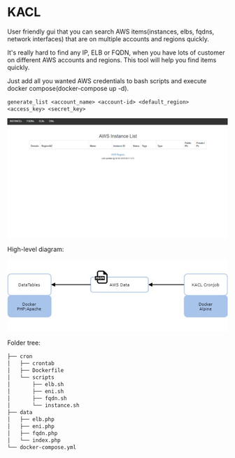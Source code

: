 # KACL
User friendly gui that you can search AWS items(instances, elbs, fqdns, network interfaces) that are on multiple accounts and regions quickly.

It's really hard to find any IP, ELB or FQDN, when you have lots of customer on different AWS accounts and regions. This tool will help you find items quickly.

Just add all you wanted AWS credentials to bash scripts and execute docker compose(docker-compose up -d).
```
generate_list <account_name> <account-id> <default_region> <access_key> <secret_key>
```
![alt text](kacl_searchtext.gif)

High-level diagram:

![alt text](kacl_diagram.jpg)

Folder tree:
```
├── cron
│   ├── crontab
│   ├── Dockerfile
│   └── scripts
│       ├── elb.sh
│       ├── eni.sh
│       ├── fqdn.sh
│       └── instance.sh
├── data
│   ├── elb.php
│   ├── eni.php
│   ├── fqdn.php
│   └── index.php
└── docker-compose.yml

```
